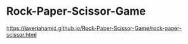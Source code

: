 # Rock-Paper-Scissor-Game
https://javeriahamid.github.io/Rock-Paper-Scissor-Game/rock-paper-scissor.html


